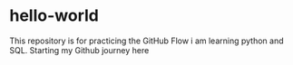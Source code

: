 # hello-world
This repository is for practicing the GitHub Flow
i am learning python and SQL. Starting my Github journey here
